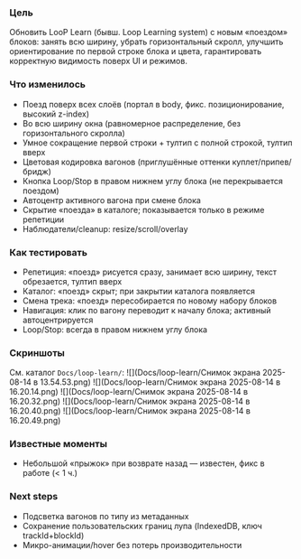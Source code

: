 ### Цель
Обновить LooP Learn (бывш. Loop Learning system) с новым «поездом» блоков: занять всю ширину, убрать горизонтальный скролл, улучшить ориентирование по первой строке блока и цвета, гарантировать корректную видимость поверх UI и режимов.

### Что изменилось
- Поезд поверх всех слоёв (портал в body, фикс. позиционирование, высокий z-index)
- Во всю ширину окна (равномерное распределение, без горизонтального скролла)
- Умное сокращение первой строки + тултип с полной строкой, тултип вверх
- Цветовая кодировка вагонов (приглушённые оттенки куплет/припев/бридж)
- Кнопка Loop/Stop в правом нижнем углу блока (не перекрывается поездом)
- Автоцентр активного вагона при смене блока
- Скрытие «поезда» в каталоге; показывается только в режиме репетиции
- Наблюдатели/cleanup: resize/scroll/overlay

### Как тестировать
- Репетиция: «поезд» рисуется сразу, занимает всю ширину, текст обрезается, тултип вверх
- Каталог: «поезд» скрыт; при закрытии каталога появляется
- Смена трека: «поезд» пересобирается по новому набору блоков
- Навигация: клик по вагону переводит к началу блока; активный автоцентрируется
- Loop/Stop: всегда в правом нижнем углу блока

### Скриншоты
См. каталог `Docs/loop-learn/`:
![](Docs/loop-learn/Снимок экрана 2025-08-14 в 13.54.53.png)
![](Docs/loop-learn/Снимок экрана 2025-08-14 в 16.20.14.png)
![](Docs/loop-learn/Снимок экрана 2025-08-14 в 16.20.32.png)
![](Docs/loop-learn/Снимок экрана 2025-08-14 в 16.20.40.png)
![](Docs/loop-learn/Снимок экрана 2025-08-14 в 16.20.49.png)

### Известные моменты
- Небольшой «прыжок» при возврате назад — известен, фикс в работе (< 1 ч.)

### Next steps
- Подсветка вагонов по типу из метаданных
- Сохранение пользовательских границ лупа (IndexedDB, ключ trackId+blockId)
- Микро-анимации/hover без потерь производительности


